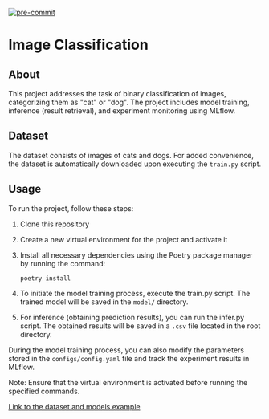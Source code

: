 [![pre-commit](https://github.com/milanakuchumova/mlops_hw/actions/workflows/pre-commit.yml/badge.svg)](https://github.com/milanakuchumova/mlops_hw/actions/workflows/pre-commit.yml)

# Image Classification

## About

This project addresses the task of binary classification of images, categorizing them as
"cat" or "dog". The project includes model training, inference (result retrieval), and
experiment monitoring using MLflow.

## Dataset

The dataset consists of images of cats and dogs. For added convenience, the dataset is
automatically downloaded upon executing the `train.py` script.

## Usage

To run the project, follow these steps:

1. Clone this repository
2. Create a new virtual environment for the project and activate it
3. Install all necessary dependencies using the Poetry package manager by running the
   command:

    ```
    poetry install
    ```

4. To initiate the model training process, execute the train.py script. The trained model
   will be saved in the `model/` directory.
5. For inference (obtaining prediction results), you can run the infer.py script. The
   obtained results will be saved in a `.csv` file located in the root directory.

During the model training process, you can also modify the parameters stored in the
`configs/config.yaml` file and track the experiment results in MLflow.

Note: Ensure that the virtual environment is activated before running the specified
commands.

[Link to the dataset and models example](https://github.com/girafe-ai/ml-course/blob/2020_spring/week0_12_CNN/week12_cnn_seminar.ipynb)
